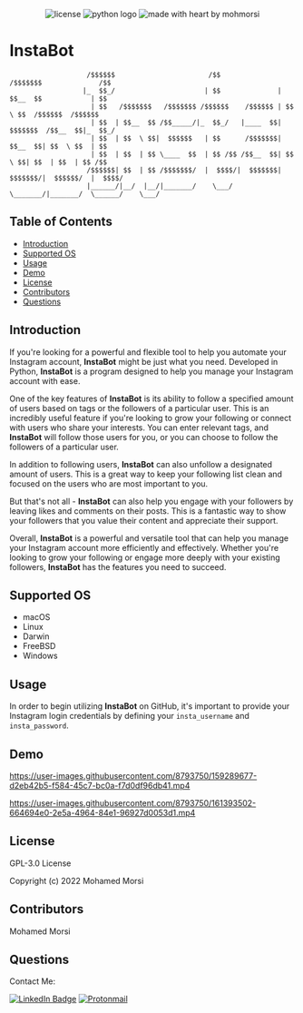 <div align="center">

![license](https://img.shields.io/github/license/mohmorsi/Space-Byte?style=flat-square)
![python logo](https://img.shields.io/badge/Python-87A2D0?style=flat-square&logo=Python&logoColor=white)
![made with heart by mohmorsi](https://img.shields.io/badge/made%20with%20%E2%9D%A4%EF%B8%8F%20by-mohmorsi-red?style=flat-square)
</div>

# InstaBot
                       /$$$$$$                       /$$               /$$$$$$$              /$$    
                      |_  $$_/                      | $$              | $$__  $$            | $$    
                        | $$   /$$$$$$$   /$$$$$$$ /$$$$$$    /$$$$$$ | $$  \ $$  /$$$$$$  /$$$$$$  
                        | $$  | $$__  $$ /$$_____/|_  $$_/   |____  $$| $$$$$$$  /$$__  $$|_  $$_/  
                        | $$  | $$  \ $$|  $$$$$$   | $$      /$$$$$$$| $$__  $$| $$  \ $$  | $$    
                        | $$  | $$  | $$ \____  $$  | $$ /$$ /$$__  $$| $$  \ $$| $$  | $$  | $$ /$$
                       /$$$$$$| $$  | $$ /$$$$$$$/  |  $$$$/|  $$$$$$$| $$$$$$$/|  $$$$$$/  |  $$$$/
                       |______/|__/  |__/|_______/    \___/   \_______/|_______/  \______/    \___/  
																																							

## Table of Contents
* [Introduction](#introduction)
* [Supported OS](#supported-os)
* [Usage](#usage)
* [Demo](#demo)
* [License](#license)
* [Contributors](#contributors)
* [Questions](#questions)

## Introduction
If you're looking for a powerful and flexible tool to help you automate your Instagram account, **InstaBot** might be just what you need. Developed in Python, **InstaBot** is a program designed to help you manage your Instagram account with ease.

One of the key features of **InstaBot** is its ability to follow a specified amount of users based on tags or the followers of a particular user. This is an incredibly useful feature if you're looking to grow your following or connect with users who share your interests. You can enter relevant tags, and **InstaBot** will follow those users for you, or you can choose to follow the followers of a particular user.

In addition to following users, **InstaBot** can also unfollow a designated amount of users. This is a great way to keep your following list clean and focused on the users who are most important to you.

But that's not all - **InstaBot** can also help you engage with your followers by leaving likes and comments on their posts. This is a fantastic way to show your followers that you value their content and appreciate their support.

Overall, **InstaBot** is a powerful and versatile tool that can help you manage your Instagram account more efficiently and effectively. Whether you're looking to grow your following or engage more deeply with your existing followers, **InstaBot** has the features you need to succeed.


## Supported OS
<ul>
<li> macOS </li>
<li> Linux </li>
<li> Darwin </li>
<li> FreeBSD </li>
<li> Windows </li>
</ul>

## Usage

In order to begin utilizing **InstaBot** on GitHub, it's important to provide your Instagram login credentials by defining your `insta_username` and `insta_password`.

## Demo
https://user-images.githubusercontent.com/8793750/159289677-d2eb42b5-f584-45c7-bc0a-f7d0df96db41.mp4

https://user-images.githubusercontent.com/8793750/161393502-664694e0-2e5a-4964-84e1-96927d0053d1.mp4

## License
GPL-3.0 License

Copyright (c) 2022 Mohamed Morsi
## Contributors
Mohamed Morsi
## Questions
Contact Me:

[![LinkedIn Badge](https://img.shields.io/badge/LinkedIn-0077B5?style=for-the-badge&logo=linkedin&logoColor=white)](https://www.linkedin.com/in/mohamedammorsi)
[![Protonmail](https://img.shields.io/badge/ProtonMail-8B89CC?style=for-the-badge&logo=protonmail&logoColor=white)](mailto:adudefromearth@protonmail.com)

